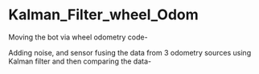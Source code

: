 # Kalman_Filter_wheel_Odom

Moving the bot via wheel odometry code-
<!-- ![Bot-point](/SS-Recordings/Task-1.movie.mp4) -->


Adding noise, and sensor fusing the data from 3 odometry sources using Kalman filter and then comparing the data- 
<!-- ![kalman](/SS-Recordings/Task-2.mp4) -->
